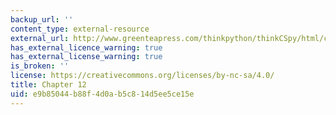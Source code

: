 ```yaml
---
backup_url: ''
content_type: external-resource
external_url: http://www.greenteapress.com/thinkpython/thinkCSpy/html/chap12.html
has_external_licence_warning: true
has_external_license_warning: true
is_broken: ''
license: https://creativecommons.org/licenses/by-nc-sa/4.0/
title: Chapter 12
uid: e9b85044-b88f-4d0a-b5c8-14d5ee5ce15e
---
```

